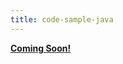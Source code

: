 ```yaml
---
title: code-sample-java
---
```


[**Coming Soon!**](https://feedback.mindee.com/p/java-client-library)
